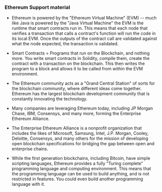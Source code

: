 ### Ethereum Support material

* Ethereum is powered by the "Ethereum Virtual Machine" (EVM) -- much like Java is powered by the "Java Virtual Machine" the EVM is the runtime
  that smart contracts run in. This means that each node that verifies a transaction that calls a contract's function will run the code in its local EVM.
  Once the outputs of the contract call are validated against what the node expected, the transaction is validated.

* Smart Contracts = Programs that run on the Blockchain, and nothing more. You write smart contracts in Solidity, compile them, create the contract with a transaction
  on the blockchain. This then writes the program to a block and allows it to be called from within the EVM environment.

* The Ethereum community acts as a "Grand Central Station" of sorts for the blockchain community, where different ideas
  come together. Ethereum has the largest blockchain development community that is constantly innovating the technology.

* Many companies are leveraging Ethereum today, including JP Morgan Chase, IBM, Consensys, and many more, forming the Enterprise Ethereum Alliance.

* The Enterprise Ethereum Alliance is a nonprofit organization that includes the likes of Microsoft, Samsung, Intel, J.P. Morgan, Cooley, Deloitte,
  Consensys, and many others for the mission of developing open blockchain specifications for bridging the gap between open and enterprise chains.

* While the first generation blockchains, including Bitcoin, have simple scripting languages, Ethereum provides a fully "Turing complete" programming
  language and computing environment. This means that the programming language can be used to build anything, and is not restricted in features.
  You could even build another programming language with it.

